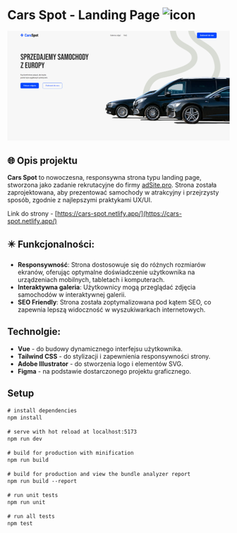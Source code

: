 # Cars Spot - Landing Page <img src="https://raw.githubusercontent.com/kvvasuu/cars-spot/main/public/favicon.ico" alt="icon" width="24"/>

![App demo](https://raw.githubusercontent.com/kvvasuu/cars-spot/main/demo.png "App demo")

## :globe_with_meridians: Opis projektu

**Cars Spot** to nowoczesna, responsywna strona typu landing page, stworzona jako zadanie rekrutacyjne do firmy [adSite.pro](https://www.adsite.pro).
Strona została zaprojektowana, aby prezentować samochody w atrakcyjny i przejrzysty sposób, zgodnie z najlepszymi praktykami UX/UI.

Link do strony - [https://cars-spot.netlify.app/](https://cars-spot.netlify.app/)

## :eight_pointed_black_star: Funkcjonalności:

- **Responsywność**: Strona dostosowuje się do różnych rozmiarów ekranów, oferując optymalne doświadczenie użytkownika na urządzeniach mobilnych, tabletach i komputerach.
- **Interaktywna galeria**: Użytkownicy mogą przeglądać zdjęcia samochodów w interaktywnej galerii.
- **SEO Friendly**: Strona została zoptymalizowana pod kątem SEO, co zapewnia lepszą widoczność w wyszukiwarkach internetowych.

## Technolgie:

- **Vue** - do budowy dynamicznego interfejsu użytkownika.
- **Tailwind CSS** - do stylizacji i zapewnienia responsywności strony.
- **Adobe Illustrator** - do stworzenia logo i elementów SVG.
- **Figma** - na podstawie dostarczonego projektu graficznego.

## Setup

```
# install dependencies
npm install

# serve with hot reload at localhost:5173
npm run dev

# build for production with minification
npm run build

# build for production and view the bundle analyzer report
npm run build --report

# run unit tests
npm run unit

# run all tests
npm test
```
